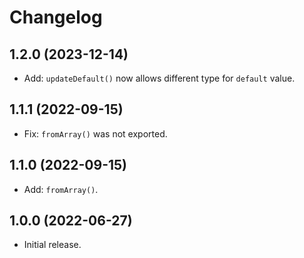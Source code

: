 # Changelog

## 1.2.0 (2023-12-14)

- Add: `updateDefault()` now allows different type for `default` value.

## 1.1.1 (2022-09-15)

- Fix: `fromArray()` was not exported.

## 1.1.0 (2022-09-15)

- Add: `fromArray()`.

## 1.0.0 (2022-06-27)

- Initial release.
